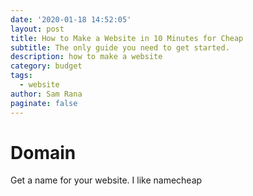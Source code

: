 ```yaml
---
date: '2020-01-18 14:52:05'
layout: post
title: How to Make a Website in 10 Minutes for Cheap
subtitle: The only guide you need to get started.
description: how to make a website
category: budget
tags:
  - website
author: Sam Rana
paginate: false
---
```

# Domain

Get a name for your website. I like namecheap
